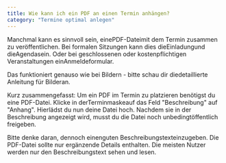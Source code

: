 ```yaml
---
title: Wie kann ich ein PDF an einen Termin anhängen?
category: "Termine optimal anlegen"
---
```


Manchmal kann es sinnvoll sein, einePDF-Dateimit dem Termin zusammen zu
veröffentlichen. Bei formalen Sitzungen kann dies dieEinladungund dieAgendasein. Oder bei geschlossenen oder kostenpflichtigen Veranstaltungen
einAnmeldeformular.

Das funktioniert genauso wie bei Bildern - bitte schau dir diedetaillierte Anleitung
für Bilderan.

Kurz zusammengefasst: Um ein PDF im Termin zu platzieren benötigst du eine PDF-Datei. Klicke
in derTerminmaskeauf das Feld "Beschreibung"
auf "Anhang". Hierlädst du nun deine Datei hoch.
Nachdem sie in der Beschreibung angezeigt wird, musst du die Datei noch unbedingtöffentlich freigeben.

Bitte denke daran, dennoch einenguten Beschreibungstexteinzugeben. Die
PDF-Datei sollte nur ergänzende Details enthalten. Die meisten Nutzer werden nur den
Beschreibungstext sehen und lesen.
